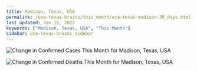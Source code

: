 ```yaml
---
title: Madison, Texas, USA
permalink: /usa-texas-brazos/this_month/usa-texas-madison-30_days.html
last_updated: Jan 15, 2022
keywords: ["Madison, Texas, USA", "This Month"]
sidebar: usa-texas-brazos_sidebar
---
```


![Change in Confirmed Cases This Month for Madison, Texas, USA](/covid_tracker/images/graphs/usa-texas-madison-delta_confirmed-30_days_graph.png)

![Change in Confirmed Deaths This Month for Madison, Texas, USA](/covid_tracker/images/graphs/usa-texas-madison-delta_deaths-30_days_graph.png)
